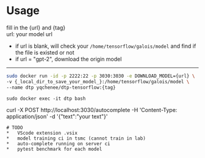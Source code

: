 # Usage
fill in the {url} and {tag}  
url: your model url  
- if url is blank, will check your `/home/tensorflow/galois/model` and find if the file is existed or not
- if url = "gpt-2", download the origin model

----

```sh
sudo docker run -id -p 2222:22 -p 3030:3030 -e DOWNLOAD_MODEL={url} \
-v {_local_dir_to_save_your_model_}:/home/tensorflow/galois/model \
--name dtp yqchenee/dtp-tensorflow:{tag}
```
```
sudo docker exec -it dtp bash
```
curl -X POST   http://localhost:3030/autocomplete   -H 'Content-Type: application/json'   -d '{"text":"your text"}'
```
# TODO
*   VScode extension .vsix
*   model training ci in tsmc (cannot train in lab)
*   auto-complete running on server ci
*   pytest benchmark for each model